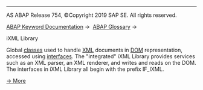   

* * *

AS ABAP Release 754, ©Copyright 2019 SAP SE. All rights reserved.

[ABAP Keyword Documentation](https://help.sap.com/doc/abapdocu_754_index_htm/7.54/en-US/abenabap.htm) →  [ABAP Glossary](https://help.sap.com/doc/abapdocu_754_index_htm/7.54/en-US/abenabap_glossary.htm) → 

iXML Library

Global [classes](https://help.sap.com/doc/abapdocu_754_index_htm/7.54/en-US/abenglobal_class_glosry.htm "Glossary Entry") used to handle [XML](https://help.sap.com/doc/abapdocu_754_index_htm/7.54/en-US/abenxml_glosry.htm "Glossary Entry") documents in [DOM](https://help.sap.com/doc/abapdocu_754_index_htm/7.54/en-US/abendom_glosry.htm "Glossary Entry") representation, accessed using [interfaces](https://help.sap.com/doc/abapdocu_754_index_htm/7.54/en-US/abeninterface_oo_glosry.htm "Glossary Entry"). The "integrated" iXML Library provides services such as an XML parser, an XML renderer, and writes and reads on the DOM. The interfaces in iXML Library all begin with the prefix IF\_IXML.

[→ More](https://help.sap.com/doc/abapdocu_754_index_htm/7.54/en-US/abenabap_ixml_lib.htm)